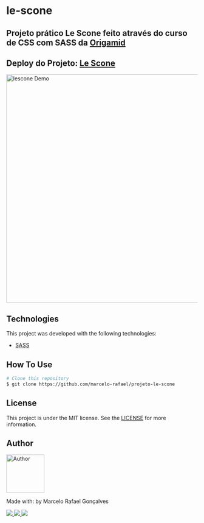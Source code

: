 # le-scone

## Projeto prático Le Scone feito através do curso de CSS com SASS da [Origamid](https://www.origamid.com/curso/css-com-sass)

## Deploy do Projeto: [Le Scone](https://marcelo-rafael.github.io/sass-projeto-le-scone/)

<img src="lescone.gif" alt="lescone Demo" width="600"/> 

## Technologies

This project was developed with the following technologies:

- [SASS](https://sass-lang.com/)

## How To Use

```bash
# Clone this repository
$ git clone https://github.com/marcelo-rafael/projeto-le-scone
```

## License

This project is under the MIT license. See the [LICENSE](https://github.com/marcelo-rafael/projeto-le-scone/blob/master/LICENSE) for more information.

## Author

<img  border-radius="50px" src="https://avatars0.githubusercontent.com/u/29902777?s=460&u=61d43667f33a45eb000a2af216e4abeb2d4a6717&v=4" width="100px" alt="Author"/>

Made with: by Marcelo Rafael Gonçalves

<p>
  <a
    href="https://web.whatsapp.com/send?phone=+5511950330322" 
    alt="WhatsApp"
    target="blank"
  >
    <img src="https://img.shields.io/badge/-WhatsApp-4CA143?style=flat&logo=WhatsApp&logoColor=white" />
  </a>
  <a
    href="mailto:marcelo.rafael.goncalves@gmail.com" 
    alt="Gmail"
    target="blank"
  >
    <img src="https://img.shields.io/badge/-Gmail-red?style=flat&logo=Gmaill&logoColor=white" />
    
  </a>
  <a
    href="https://www.linkedin.com/in/marcelo-rafael-gonçalves/" 
    alt="LinkedIn"
    target="blank"
  >
    <img src="https://img.shields.io/badge/-LinkedIn-blue?style=flat&logo=Linkedin&logoColor=white" />
  </a>
</p>

